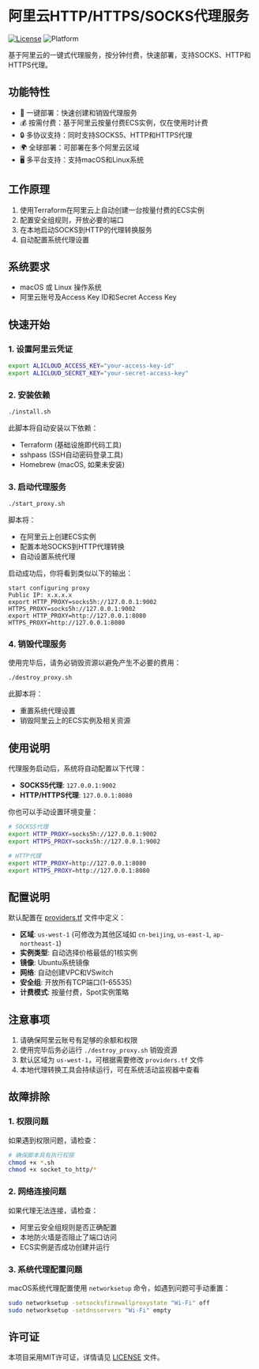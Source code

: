 # 阿里云HTTP/HTTPS/SOCKS代理服务

[![License](https://img.shields.io/badge/license-MIT-blue.svg)](LICENSE)
![Platform](https://img.shields.io/badge/platform-macOS%20%7C%20Linux-lightgrey)

基于阿里云的一键式代理服务，按分钟付费，快速部署，支持SOCKS、HTTP和HTTPS代理。

## 功能特性

- 🚀 一键部署：快速创建和销毁代理服务
- 💰 按需付费：基于阿里云按量付费ECS实例，仅在使用时计费
- 🔒 多协议支持：同时支持SOCKS5、HTTP和HTTPS代理
- 🌍 全球部署：可部署在多个阿里云区域
- 🖥️ 多平台支持：支持macOS和Linux系统

## 工作原理

1. 使用Terraform在阿里云上自动创建一台按量付费的ECS实例
2. 配置安全组规则，开放必要的端口
3. 在本地启动SOCKS到HTTP的代理转换服务
4. 自动配置系统代理设置

## 系统要求

- macOS 或 Linux 操作系统
- 阿里云账号及Access Key ID和Secret Access Key

## 快速开始

### 1. 设置阿里云凭证

```bash
export ALICLOUD_ACCESS_KEY="your-access-key-id"
export ALICLOUD_SECRET_KEY="your-secret-access-key"
```

### 2. 安装依赖

```bash
./install.sh
```

此脚本将自动安装以下依赖：
- Terraform (基础设施即代码工具)
- sshpass (SSH自动密码登录工具)
- Homebrew (macOS, 如果未安装)

### 3. 启动代理服务

```bash
./start_proxy.sh
```

脚本将：
- 在阿里云上创建ECS实例
- 配置本地SOCKS到HTTP代理转换
- 自动设置系统代理

启动成功后，你将看到类似以下的输出：
```
start configuring proxy
Public IP: x.x.x.x
export HTTP_PROXY=socks5h://127.0.0.1:9002 HTTPS_PROXY=socks5h://127.0.0.1:9002
export HTTP_PROXY=http://127.0.0.1:8080 HTTPS_PROXY=http://127.0.0.1:8080
```

### 4. 销毁代理服务

使用完毕后，请务必销毁资源以避免产生不必要的费用：

```bash
./destroy_proxy.sh
```

此脚本将：
- 重置系统代理设置
- 销毁阿里云上的ECS实例及相关资源

## 使用说明

代理服务启动后，系统将自动配置以下代理：

- **SOCKS5代理**: `127.0.0.1:9002`
- **HTTP/HTTPS代理**: `127.0.0.1:8080`

你也可以手动设置环境变量：

```bash
# SOCKS5代理
export HTTP_PROXY=socks5h://127.0.0.1:9002
export HTTPS_PROXY=socks5h://127.0.0.1:9002

# HTTP代理
export HTTP_PROXY=http://127.0.0.1:8080
export HTTPS_PROXY=http://127.0.0.1:8080
```

## 配置说明

默认配置在 [providers.tf](providers.tf) 文件中定义：

- **区域**: `us-west-1` (可修改为其他区域如 `cn-beijing`, `us-east-1`, `ap-northeast-1`)
- **实例类型**: 自动选择价格最低的1核实例
- **镜像**: Ubuntu系统镜像
- **网络**: 自动创建VPC和VSwitch
- **安全组**: 开放所有TCP端口(1-65535)
- **计费模式**: 按量付费，Spot实例策略

## 注意事项

1. 请确保阿里云账号有足够的余额和权限
2. 使用完毕后务必运行 `./destroy_proxy.sh` 销毁资源
3. 默认区域为 `us-west-1`，可根据需要修改 `providers.tf` 文件
4. 本地代理转换工具会持续运行，可在系统活动监视器中查看

## 故障排除

### 1. 权限问题

如果遇到权限问题，请检查：
```bash
# 确保脚本具有执行权限
chmod +x *.sh
chmod +x socket_to_http/*
```

### 2. 网络连接问题

如果代理无法连接，请检查：
- 阿里云安全组规则是否正确配置
- 本地防火墙是否阻止了端口访问
- ECS实例是否成功创建并运行

### 3. 系统代理配置问题

macOS系统代理配置使用 `networksetup` 命令，如遇到问题可手动重置：
```bash
sudo networksetup -setsocksfirewallproxystate "Wi-Fi" off
sudo networksetup -setdnsservers "Wi-Fi" empty
```

## 许可证

本项目采用MIT许可证，详情请见 [LICENSE](LICENSE) 文件。
